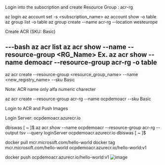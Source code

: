 
Login into the subscription and create Resource Group : acr-rg

az login
az account set -s <subscription_name>
 az account show -o table
az group list -o table 
az group create --name acr-rg --location westeurope

Create ACR (SKU: Basic)

---bash
az acr list
az acr show --name <registry-name> --resource-group <RG_Name>
Ex.
az acr show --name demoacr --resource-group acr-rg -o table 
---

az acr create --resource-group <resource_group_name> --name <new_registry_name> --sku Basic

Note: ACR name only alfa numeric charecter 

az acr create --resource-group acr-rg --name ocpdemoacr --sku Basic


Login to ACR and Push Images

Login Server: ocpdemoacr.azurecr.io

dbiswas [ ~ ]$ az acr show --name ocpdemoacr --resource-group acr-rg --output tsv --query loginServer
ocpdemoacr.azurecr.io
dbiswas [ ~ ]$ 



docker pull mcr.microsoft.com/hello-world
docker tag mcr.microsoft.com/hello-world ocpdemoacr.azurecr.io/hello-world:v1

docker push ocpdemoacr.azurecr.io/hello-world:v1 ![image](https://github.com/deba1275/learnazure/assets/140979881/d9c82444-e324-401a-8524-b81a46af6b37)
